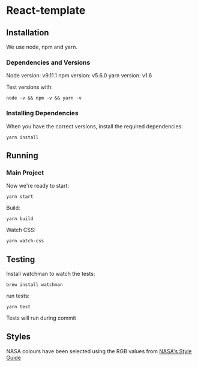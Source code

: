 # React-template

## Installation

We use node, npm and yarn.

### Dependencies and Versions

Node version: v9.11.1
npm version: v5.6.0
yarn version: v1.6

Test versions with:

```
node -v && npm -v && yarn -v
```

### Installing Dependencies

When you have the correct versions, install the required dependencies:

```
yarn install
```

## Running

### Main Project

Now we're ready to start:

```
yarn start
```

Build:

```
yarn build
```

Watch CSS:

```
yarn watch-css
```

## Testing

Install watchman to watch the tests:

```
brew install watchman
```

run tests:

```
yarn test
```

Tests will run during commit

## Styles

NASA colours have been selected using the RGB values from [NASA's Style Guide](https://sservi.nasa.gov/wp-content/uploads/2011/10/NASA_Style_Guide_v2.1.pdf)
